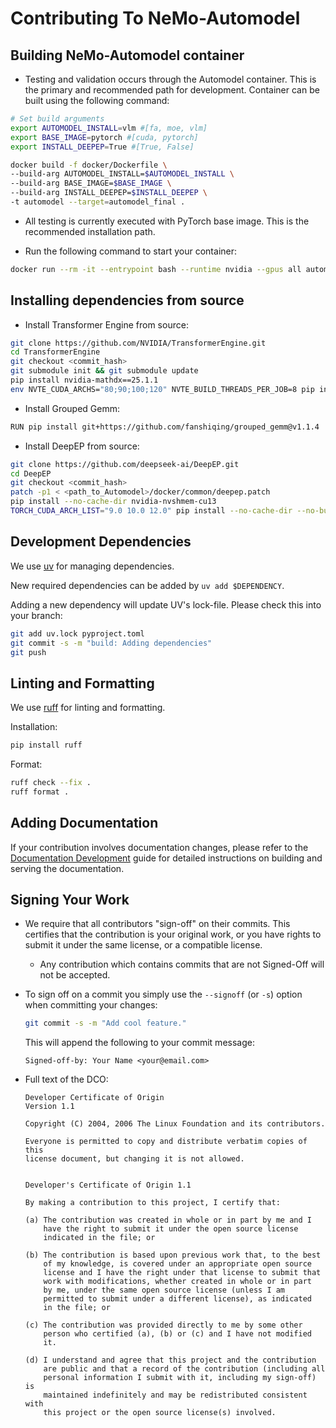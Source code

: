 # Contributing To NeMo-Automodel

## Building NeMo-Automodel container

* Testing and validation occurs through the Automodel container. This is the primary and recommended path for development. Container can be built using the following command:

```bash
# Set build arguments
export AUTOMODEL_INSTALL=vlm #[fa, moe, vlm]
export BASE_IMAGE=pytorch #[cuda, pytorch]
export INSTALL_DEEPEP=True #[True, False]

docker build -f docker/Dockerfile \
--build-arg AUTOMODEL_INSTALL=$AUTOMODEL_INSTALL \
--build-arg BASE_IMAGE=$BASE_IMAGE \
--build-arg INSTALL_DEEPEP=$INSTALL_DEEPEP \
-t automodel --target=automodel_final .
```

* All testing is currently executed with PyTorch base image. This is the recommended installation path.

* Run the following command to start your container:

```bash
docker run --rm -it --entrypoint bash --runtime nvidia --gpus all automodel
```

## Installing dependencies from source

* Install Transformer Engine from source:

```bash
git clone https://github.com/NVIDIA/TransformerEngine.git
cd TransformerEngine
git checkout <commit_hash>
git submodule init && git submodule update
pip install nvidia-mathdx==25.1.1
env NVTE_CUDA_ARCHS="80;90;100;120" NVTE_BUILD_THREADS_PER_JOB=8 pip install --no-cache-dir --no-build-isolation -v .
```

* Install Grouped Gemm:

```bash
RUN pip install git+https://github.com/fanshiqing/grouped_gemm@v1.1.4
```

* Install DeepEP from source:

```bash
git clone https://github.com/deepseek-ai/DeepEP.git
cd DeepEP
git checkout <commit_hash>
patch -p1 < <path_to_Automodel>/docker/common/deepep.patch
pip install --no-cache-dir nvidia-nvshmem-cu13
TORCH_CUDA_ARCH_LIST="9.0 10.0 12.0" pip install --no-cache-dir --no-build-isolation -v .
```

## Development Dependencies

We use [uv](https://docs.astral.sh/uv/) for managing dependencies.

New required dependencies can be added by `uv add $DEPENDENCY`.

Adding a new dependency will update UV's lock-file. Please check this into your branch:

```bash
git add uv.lock pyproject.toml
git commit -s -m "build: Adding dependencies"
git push
```

## Linting and Formatting

We use [ruff](https://docs.astral.sh/ruff/) for linting and formatting.

Installation:

```bash
pip install ruff
```

Format:

```bash
ruff check --fix .
ruff format .
```

## Adding Documentation

If your contribution involves documentation changes, please refer to the [Documentation Development](docs/documentation.md) guide for detailed instructions on building and serving the documentation.

## Signing Your Work

* We require that all contributors "sign-off" on their commits. This certifies that the contribution is your original work, or you have rights to submit it under the same license, or a compatible license.

  * Any contribution which contains commits that are not Signed-Off will not be accepted.

* To sign off on a commit you simply use the `--signoff` (or `-s`) option when committing your changes:

  ```bash
  git commit -s -m "Add cool feature."
  ```

  This will append the following to your commit message:

  ```
  Signed-off-by: Your Name <your@email.com>
  ```

* Full text of the DCO:

  ```
  Developer Certificate of Origin
  Version 1.1

  Copyright (C) 2004, 2006 The Linux Foundation and its contributors.

  Everyone is permitted to copy and distribute verbatim copies of this
  license document, but changing it is not allowed.


  Developer's Certificate of Origin 1.1

  By making a contribution to this project, I certify that:

  (a) The contribution was created in whole or in part by me and I
      have the right to submit it under the open source license
      indicated in the file; or

  (b) The contribution is based upon previous work that, to the best
      of my knowledge, is covered under an appropriate open source
      license and I have the right under that license to submit that
      work with modifications, whether created in whole or in part
      by me, under the same open source license (unless I am
      permitted to submit under a different license), as indicated
      in the file; or

  (c) The contribution was provided directly to me by some other
      person who certified (a), (b) or (c) and I have not modified
      it.

  (d) I understand and agree that this project and the contribution
      are public and that a record of the contribution (including all
      personal information I submit with it, including my sign-off) is
      maintained indefinitely and may be redistributed consistent with
      this project or the open source license(s) involved.
  ```

